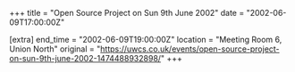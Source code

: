 +++
title = "Open Source Project on Sun 9th June 2002"
date = "2002-06-09T17:00:00Z"

[extra]
end_time = "2002-06-09T19:00:00Z"
location = "Meeting Room 6, Union North"
original = "https://uwcs.co.uk/events/open-source-project-on-sun-9th-june-2002-1474488932898/"
+++



